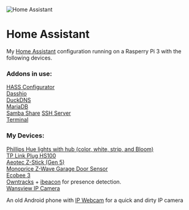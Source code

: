 ![Home Assistant](https://github.com/ikonixx/home-assistant-config/blob/master/images/hass.png)
# Home Assistant

My [Home Assistant](https://home-assistant.io/) configuration running on a Rasperry Pi 3 with the following devices.

### Addons in use:
  [HASS Configurator](https://github.com/danielperna84/hass-configurator)  
  [Dasshio](https://github.com/danimtb/dasshio)  
  [DuckDNS](https://github.com/home-assistant/hassio-addons)  
  [MariaDB](https://github.com/home-assistant/hassio-addons)  
  [Samba Share](https://github.com/home-assistant/hassio-addons)
  [SSH Server](https://github.com/home-assistant/hassio-addons)  
  [Terminal](https://github.com/home-assistant/hassio-addons)
  
### My Devices:
  [Phillips Hue lights with hub (color, white, strip, and Bloom)](https://www2.meethue.com/en-us)  
  [TP Link Plug HS100](http://www.tp-link.com/us/products/details/cat-5516_HS100.html)  
  [Aeotec Z-Stick (Gen 5)](https://www.amazon.com/gp/product/B00X0AWA6E/ref=oh_aui_detailpage_o00_s00?ie=UTF8&psc=1)  
  [Monoprice Z-Wave Garage Door Sensor](https://www.amazon.com/gp/product/B00V5IQ8E8/ref=oh_aui_detailpage_o01_s00?ie=UTF8&psc=1)  
  [Ecobee 3](https://www.ecobee.com/)  
  [Owntracks](http://owntracks.org/) + [ibeacon](https://www.amazon.com/gp/product/B019G0VVZC/ref=oh_aui_detailpage_o03_s00?ie=UTF8&psc=1) for presence detection.  
  [Wansview IP Camera](https://www.amazon.com/gp/product/B077ZSPD26/ref=oh_aui_detailpage_o04_s00?ie=UTF8&psc=1)
  
  An old Android phone with [IP Webcam](https://play.google.com/store/apps/details?id=com.pas.webcam&hl=en) for a quick and dirty IP camera

